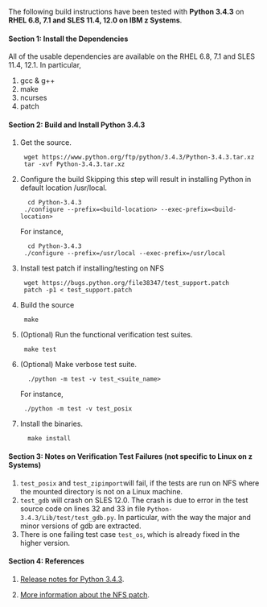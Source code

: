 The following build instructions have been tested with **Python 3.4.3** on **RHEL 6.8, 7.1 and SLES 11.4, 12.0 on IBM z Systems**.

#### Section 1: Install the Dependencies
All of the usable dependencies are available on the RHEL 6.8, 7.1 and SLES 11.4, 12.1. In particular,

1. gcc & g++
2. make
3. ncurses
4. patch

#### Section 2: Build and Install Python 3.4.3
1. Get the source.

        wget https://www.python.org/ftp/python/3.4.3/Python-3.4.3.tar.xz
        tar -xvf Python-3.4.3.tar.xz

2. Configure the build
Skipping this step will result in installing Python in default location /usr/local.

         cd Python-3.4.3
        ./configure --prefix=<build-location> --exec-prefix=<build-location>

    For instance,

         cd Python-3.4.3
        ./configure --prefix=/usr/local --exec-prefix=/usr/local


3. Install test patch if installing/testing on NFS

        wget https://bugs.python.org/file38347/test_support.patch
        patch -p1 < test_support.patch

4. Build the source

        make

5. (Optional) Run the functional verification test suites.

        make test

6. (Optional) Make verbose test suite.

         ./python -m test -v test_<suite_name>

    For instance,

        ./python -m test -v test_posix

7. Install the binaries.

         make install

#### Section 3: Notes on Verification Test Failures (not specific to Linux on z Systems)
1. `test_posix` and `test_zipimport`will fail, if the tests are run on NFS where the mounted directory is not on a Linux machine.
2. `test_gdb` will crash on SLES 12.0. The crash is due to error in the test source code on lines 32 and 33 in file `Python-3.4.3/Lib/test/test_gdb.py`. In particular, with the way the major and minor versions of gdb are extracted.
3. There is one failing test case `test_os`, which is already fixed in the higher version. 

#### Section 4: References
1. [Release notes for Python 3.4.3](https://www.python.org/downloads/release/python-343/).

2. [More information about the NFS patch](https://bugs.python.org/issue20876).
